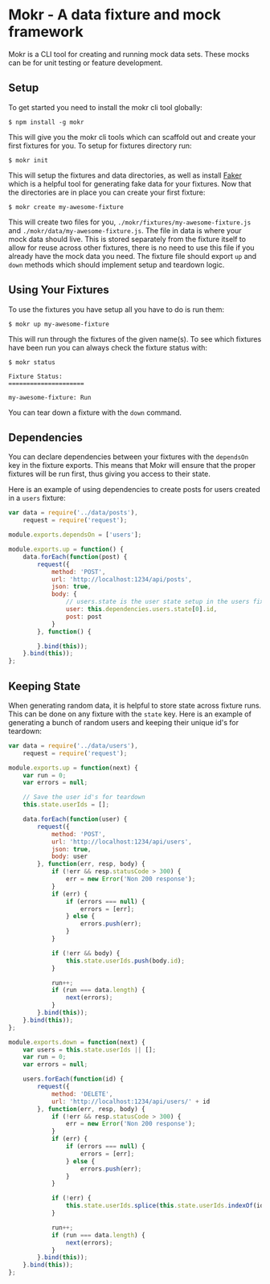 # Mokr - A data fixture and mock framework

Mokr is a CLI tool for creating and running mock data sets.  These mocks can be for unit testing or feature development.

## Setup

To get started you need to install the mokr cli tool globally:

```
$ npm install -g mokr
```

This will give you the mokr cli tools which can scaffold out and create your first fixtures for you. To setup for fixtures directory run:

```
$ mokr init
```

This will setup the fixtures and data directories, as well as install [Faker](https://github.com/Marak/faker.js) which is a helpful tool for generating fake data for your fixtures.  Now that the directories are in place you can create your first fixture:

```
$ mokr create my-awesome-fixture
```

This will create two files for you, `./mokr/fixtures/my-awesome-fixture.js` and `./mokr/data/my-awesome-fixture.js`.  The file in data is where your mock data should live.  This is stored separately from the fixture itself to allow for reuse across other fixtures, there is no need to use this file if you already have the mock data you need.  The fixture file should export `up` and `down` methods which should implement setup and teardown logic.

## Using Your Fixtures

To use the fixtures you have setup all you have to do is run them:

```
$ mokr up my-awesome-fixture
```

This will run through the fixtures of the given name(s).  To see which fixtures have been run you can always check the fixture status with:

```
$ mokr status

Fixture Status:
=====================

my-awesome-fixture: Run
```

You can tear down a fixture with the `down` command.

## Dependencies

You can declare dependencies between your fixtures with the `dependsOn` key in the fixture exports.  This means that Mokr will ensure that the proper fixtures will be run first, thus giving you access to their state.

Here is an example of using dependencies to create posts for users created in a `users` fixture:

```javascript
var data = require('../data/posts'),
	request = require('request');

module.exports.dependsOn = ['users'];

module.exports.up = function() {
	data.forEach(function(post) {
		request({
			method: 'POST',
			url: 'http://localhost:1234/api/posts',
			json: true,
			body: {
				// users.state is the user state setup in the users fixtures
				user: this.dependencies.users.state[0].id,
				post: post
			}
		}, function() {

		}.bind(this));
	}.bind(this));
};

```

## Keeping State

When generating random data, it is helpful to store state across fixture runs.  This can be done on any fixture with the `state` key.  Here is an example of generating a bunch of random users and keeping their unique id's for teardown:

```javascript
var data = require('../data/users'),
	request = require('request');

module.exports.up = function(next) {
	var run = 0;
	var errors = null;

	// Save the user id's for teardown
	this.state.userIds = [];

	data.forEach(function(user) {
		request({
			method: 'POST',
			url: 'http://localhost:1234/api/users',
			json: true,
			body: user
		}, function(err, resp, body) {
			if (!err && resp.statusCode > 300) {
				err = new Error('Non 200 response');
			}
			if (err) {
				if (errors === null) {
					errors = [err];
				} else {
					errors.push(err);
				}
			}

			if (!err && body) {
				this.state.userIds.push(body.id);
			}

			run++;
			if (run === data.length) {
				next(errors);
			}
		}.bind(this));
	}.bind(this));
};

module.exports.down = function(next) {
	var users = this.state.userIds || [];
	var run = 0;
	var errors = null;

	users.forEach(function(id) {
		request({
			method: 'DELETE',
			url: 'http://localhost:1234/api/users/' + id
		}, function(err, resp, body) {
			if (!err && resp.statusCode > 300) {
				err = new Error('Non 200 response');
			}
			if (err) {
				if (errors === null) {
					errors = [err];
				} else {
					errors.push(err);
				}
			}

			if (!err) {
				this.state.userIds.splice(this.state.userIds.indexOf(id), 1);
			}

			run++;
			if (run === data.length) {
				next(errors);
			}
		}.bind(this));
	}.bind(this));
};
```
